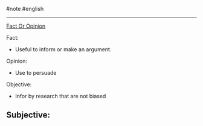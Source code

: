 #note #english

---
[Fact Or Opinion](https://ohiostate.pressbooks.pub/choosingsources/chapter/fact-or-opinion/)

Fact:
- Useful to inform or make an argument.

Opinion:
- Use to persuade

Objective: 
- Infor by research that are not biased

Subjective:
- 